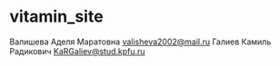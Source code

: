 # vitamin_site

Валишева Аделя Маратовна valisheva2002@mail.ru
Галиев Камиль Радикович KaRGaliev@stud.kpfu.ru